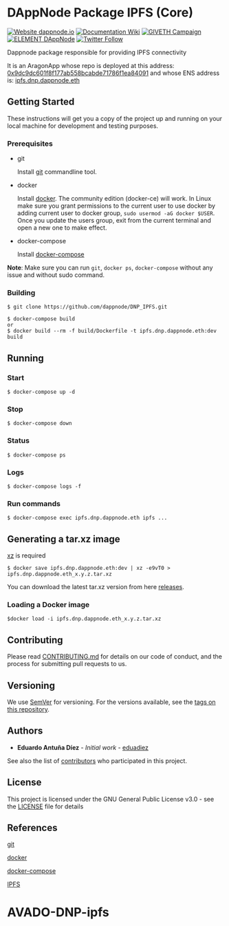 # DAppNode Package IPFS (Core)

[![Website dappnode.io](https://img.shields.io/badge/Website-dappnode.io-brightgreen.svg)](https://dappnode.io/)
[![Documentation Wiki](https://img.shields.io/badge/Documentation-Wiki-brightgreen.svg)](https://docs.dappnode.io)
[![GIVETH Campaign](https://img.shields.io/badge/GIVETH-Campaign-1e083c.svg)](https://donate.dappnode.io)
[![ELEMENT DAppNode](https://img.shields.io/badge/ELEMENT-DAppNode-blue.svg)](https://app.element.io/#/room/#DAppNode:matrix.org)
[![Twitter Follow](https://img.shields.io/twitter/follow/espadrine.svg?style=social&label=Follow)](https://twitter.dappnode.io)

Dappnode package responsible for providing IPFS connectivity

It is an AragonApp whose repo is deployed at this address: [0x9dc9dc601f8f177ab558bcabde71786f1ea84091](https://etherscan.io/address/0x9dc9dc601f8f177ab558bcabde71786f1ea84091) and whose ENS address is: [ipfs.dnp.dappnode.eth](https://etherscan.io/enslookup?q=ipfs.dnp.dappnode.eth])

## Getting Started

These instructions will get you a copy of the project up and running on your local machine for development and testing purposes.

### Prerequisites

- git

  Install [git](https://git-scm.com/book/en/v2/Getting-Started-Installing-Git) commandline tool.

- docker

  Install [docker](https://docs.docker.com/engine/installation). The community edition (docker-ce) will work. In Linux make sure you grant permissions to the current user to use docker by adding current user to docker group, `sudo usermod -aG docker $USER`. Once you update the users group, exit from the current terminal and open a new one to make effect.

- docker-compose

  Install [docker-compose](https://docs.docker.com/compose/install)

**Note**: Make sure you can run `git`, `docker ps`, `docker-compose` without any issue and without sudo command.

### Building

```
$ git clone https://github.com/dappnode/DNP_IPFS.git
```

```
$ docker-compose build
or
$ docker build --rm -f build/Dockerfile -t ipfs.dnp.dappnode.eth:dev build
```

## Running

### Start

```
$ docker-compose up -d
```

### Stop

```
$ docker-compose down
```

### Status

```
$ docker-compose ps
```

### Logs

```
$ docker-compose logs -f
```

### Run commands

```
$ docker-compose exec ipfs.dnp.dappnode.eth ipfs ...
```

## Generating a tar.xz image

[xz](https://tukaani.org/xz/) is required

```
$ docker save ipfs.dnp.dappnode.eth:dev | xz -e9vT0 > ipfs.dnp.dappnode.eth_x.y.z.tar.xz
```

You can download the latest tar.xz version from here [releases](https://github.com/dappnode/DNP_IPFS/releases).

### Loading a Docker image

```
$docker load -i ipfs.dnp.dappnode.eth_x.y.z.tar.xz
```

## Contributing

Please read [CONTRIBUTING.md](https://github.com/dappnode/DAppNode/blob/master/CONTRIBUTING.md) for details on our code of conduct, and the process for submitting pull requests to us.

## Versioning

We use [SemVer](http://semver.org/) for versioning. For the versions available, see the [tags on this repository](https://github.com/dappnode/DNP_IPFS/tags).

## Authors

- **Eduardo Antuña Díez** - _Initial work_ - [eduadiez](https://github.com/eduadiez)

See also the list of [contributors](https://github.com/dappnode/DNP_IPFS/contributors) who participated in this project.

## License

This project is licensed under the GNU General Public License v3.0 - see the [LICENSE](LICENSE) file for details

## References

[git](https://git-scm.com/)

[docker](https://www.docker.com/)

[docker-compose](https://docs.docker.com/compose/)

[IPFS](https://ipfs.io/)
# AVADO-DNP-ipfs
